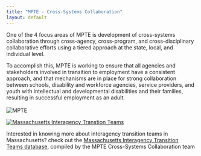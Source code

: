 ```yaml
---
title: "MPTE - Cross-Systems Collaboration"
layout: default
---
```



One of the 4 focus areas of MPTE is development of cross-systems collaboration through cross-agency, cross-program, and cross-disciplinary collaborative efforts using a tiered approach at the state, local, and individual level. 

To accomplish this, MPTE is working to ensure that all agencies and stakeholders involved in transition to employment have a consistent approach, and that mechanisms are in place for strong collaboration between schools, disability and workforce agencies, service providers, and youth with intellectual and developmental disabilities and their families, resulting in successful employment as an adult.
<br><br>
<img src="/img/MPTE_logo.png" alt="MPTE" class="img-fluid float-left" style="max-width:250px; margin-right:150px;">
   <div class="card" style="max-width:500px;">
                        
<div class="card-body">
              
<a href="https://mitt.employmentfirstma.org/">
               <img src="/img/mitt.png" class="img-fluid" alt="Massachusetts Interagency Transtion Teams"></a>

<p>Interested in knowing more about interagency transition teams in Massachusetts? check out the <a href="https://mitt.employmentfirstma.org/">Massachusetts Interagency Transition Teams database</a>, compiled by the MPTE Cross-Systems Collaboration team</p>
              
             
                
               
</div>
              
</div>


